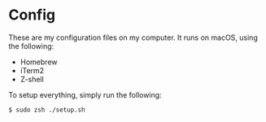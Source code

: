 # Config 

These are my configuration files on my computer. It runs on macOS, using the following:

- Homebrew
- iTerm2
- Z-shell

To setup everything, simply run the following:

```
$ sudo zsh ./setup.sh
```
